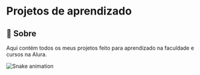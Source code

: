 <h1>Projetos de aprendizado</h1>

<h2>📌 Sobre</h2>
<p>Aqui contém todos os meus projetos feito para aprendizado na faculdade e cursos na Alura.</p>

![Snake animation](https://github.com/seu-usuário-aqui/seu-usuário-aqui/blob/output/github-contribution-grid-snake.svg)
